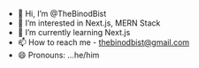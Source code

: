 - 👋 Hi, I’m @TheBinodBist
- 👀 I’m interested in Next.js, MERN Stack
- 🌱 I’m currently learning Next.js
- 📫 How to reach me - thebinodbist@gmail.com
- 😄 Pronouns: ...he/him


<!---
TheBinodBist/TheBinodBist is a ✨ special ✨ repository because its `README.md` (this file) appears on your GitHub profile.
You can click the Preview link to take a look at your changes.
--->
